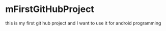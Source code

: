 # mFirstGitHubProject
this is my first git hub project and I want to use it for android programming
